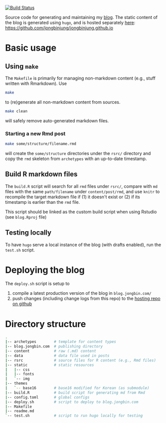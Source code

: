 [![Build
Status](https://travis-ci.org/jongbinjung/blog.svg?branch=master)](https://travis-ci.org/jongbinjung/blog)

Source code for generating and maintaining my [blog](http://blog.jongbin.com).
The static content of the blog is generated using `hugo`, and is hosted
separately [here](https://github.com/jongbinjung/jongbinjung.github.io):
https://github.com/jongbinjung/jongbinjung.github.io

# Basic usage

## Using `make`

The `Makefile` is primarily for managing non-markdown content (e.g., stuff
written with Rmarkdown). Use

```bash
make
```

to (re)generate all non-markdown content from sources.

```bash
make clean
```

will safely remove auto-generated markdown files.

### Starting a new Rmd post

```bash
make some/structure/filename.rmd
```

will create the `some/structure` directories under the `rsrc/` directory and
copy the `rmd` skeleton from `archetypes` with an up-to-date timestamp.

## Build R markdown files

The `build.R` script will search for all `rmd` files under `rsrc/`, compare
with `md` files with the same `path/filename` under `content/post/rmd`, and use
`knitr` to recompile the target markdown file if (1) it doesn't exist or (2)
if its timestamp is earlier than the `rmd` file.

This script should be linked as the custom build script when using Rstudio (see
`blog.Rproj` file)

## Testing locally

To have `hugo` serve a local instance of the blog (with drafts enabled), run
the `test.sh` script.

# Deploying the blog

The `deploy.sh` script is setup to

1. compile a latest production version of the blog in `blog.jongbin.com/`
1. push changes (including change logs from this repo) to the
[hosting repo on github](https://github.com/jongbinjung/jongbinjung.github.io)

# Directory structure

```bash
.
|-- archetypes        # template for content types
|-- blog.jongbin.com  # publishing directory
|-- content           # raw (.md) content
|-- data              # data file used in posts
|-- rsrc              # source files for R content (e.g., Rmd files)
|-- static            # static resources
|   |-- css
|   |-- fonts
|   `-- img
|-- themes
|   `-- base16        # base16 modified for Korean (as submodule)
|-- build.R           # build script for generating md from Rmd
|-- config.toml       # global configs
|-- deploy.sh         # script to deploy to blog.jongbin.com
|-- Makefile
|-- readme.md
`-- test.sh           # script to run hugo locally for testing
```

